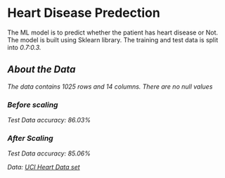 <h1>Heart Disease Predection</h1>
The ML model is to predict whether the patient has heart disease or Not.
The model is built using Sklearn library.
The training and test data is split into <i>0.7:0.3<i>.
<h2>About the Data</h2>
The data contains 1025 rows and 14 columns. 
There are no null values
<h3>Before scaling</h3>
Test Data accuracy: 86.03%
<h3>After Scaling</h3>
Test Data accuracy: 85.06%

Data:
<a href="https://www.kaggle.com/datasets/johnsmith88/heart-disease-dataset/download?datasetVersionNumber=2">UCI Heart Data set</a>

